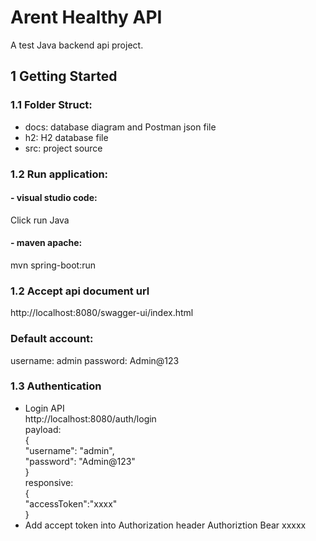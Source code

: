 # Arent Healthy API

A test Java backend api project.

## 1 Getting Started

### 1.1 Folder Struct:
 - docs: database diagram and Postman json file
 - h2: H2 database file
 - src: project source

### 1.2 Run application:
#### - visual studio code:
Click run Java
#### - maven apache:
mvn spring-boot:run

### 1.2 Accept api document url
http://localhost:8080/swagger-ui/index.html
### Default account:
username: admin
password: Admin@123

### 1.3 Authentication  
- Login API  
http://localhost:8080/auth/login  
payload:  
{  
 "username": "admin",  
"password": "Admin@123"  
}  
responsive:   
{   
 "accessToken":"xxxx"   
}
- Add accept token into Authorization header
Authoriztion Bear xxxxx
